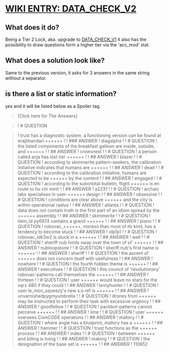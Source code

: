 # [WIKI ENTRY: DATA_CHECK_V2](https://wiki.hackmud.com/upgrades/locks/DATA_CHECK_V2)


## What does it do?

Being a Tier 2 Lock, aka. upgrade to [DATA_CHECK_V1](./data_check_v1.md)
it also has the possibility to draw questions form a higher tier via the 'acc_mod' stat. 

## What does a solution look like?

Same to the previous version, it asks for 3 answers in the same string without a separator.

## is there a list or static information?

yes and it will be listed below as a Spoiler tag.

> [Click here for The Answers]

> ! # QUESTION

>! trust has a diagnostic system. a functioning version can be found at erajbhandari.++++++
>!
>! ### ANSWER
>! diagalpha
>!
>! # QUESTION
>! the listed components of the breakfast galleon are inside, outside, and ++++++
>!
>! ## ANSWER
>! crowsnest
>!
>! # QUESTION
>! a person called anja has lost her ++++++
>!
>! ## ANSWER
>! blazer
>!
>! # QUESTION
>! according to skimmerite pattern-seekers, the calibration initiative indicates that humans are ++++++
>!
>! ## ANSWER
>! dead
>!
>! # QUESTION
>! according to the calibration initiative, humans are expected to be ++++++ by the content
>!
>! ## ANSWER
>! engaged
>!
>! # QUESTION
>! according to the suborbital bulletin, flight ++++++ is en route to ho chi minh
>!
>! ## ANSWER
>! a2231
>!
>! # QUESTION
>! archaic labs specialises in user-++++++ design
>!
>! ## ANSWER
>! obsessive
>!
>! # QUESTION
>! conditions are clear above ++++++ and the city is within operational radius
>!
>! ## ANSWER
>! atlanta
>!
>! # QUESTION
>! data does not contain truth is the first part of an idiom spread by the ++++++ assembly
>!
>! ## ANSWER
>! skimmerite
>!
>! # QUESTION
>! item_id py6874 contains a grand ++++++
>!
>! ## ANSWER
>! piano
>!
>! # QUESTION
>! robovac_++++++, moreso than most of its kind, has a tendency to become stuck
>!
>! ## ANSWER
>! idp1p1
>!
>! # QUESTION
>! robovac_idk3w2 is stuck in a ++++++
>!
>! ## ANSWER
>! well
>!
>! # QUESTION
>! sheriff nub holds sway over the town of ol' ++++++
>!
>! ## ANSWER
>! nubloopstone
>!
>! # QUESTION
>! sheriff nub's first name is ++++++
>!
>! ## ANSWER
>! sheriff
>!
>! # QUESTION
>! the ascent of ++++++ does not concern itself with usefulness
>!
>! ## ANSWER
>! nowhere
>!
>! # QUESTION
>! the fourth hidden theme is ++++++
>!
>! ## ANSWER
>! executives
>!
>! # QUESTION
>! this council of 'revolutionary' robovac-patterns call themselves the ++++++
>!
>! ## ANSWER
>! thirteen
>!
>! # QUESTION
>! user ++++++ would leave no stars for the sqrz 480 if they could
>!
>! ## ANSWER
>! bnnyhunter
>!
>! # QUESTION
>! user le_mon_squeezy's new s:o ref is ++++++
>!
>! ## ANSWER
>! unvarnishedpygmyumbrella
>!
>! # QUESTION
>! drones from ++++++ may be instructed to perform their task with excessive urgency
>!
>! ## ANSWER
>! goodfellow
>!
>! # QUESTION
>! packbot-patterns cannot perceive ++++++
>!
>! ## ANSWER
>! lime
>!
>! # QUESTION
>! user ++++++ oversees ComCODE operations
>!
>! ## ANSWER
>! mallory
>!
>! # QUESTION
>! where angie has a blueprint, mallory has a ++++++
>!
>! ## ANSWER
>! hammer
>!
>! # QUESTION
>! trust functions as the ++++++ process
>!
>! ## ANSWER
>! index
>!
>! # QUESTION
>! between ++++++ and killing is living
>!
>! ## ANSWER
>! making
>!
>! # QUESTION
>! the designation of the base set is ++++++
>!
>! ## ANSWER
>! 110652